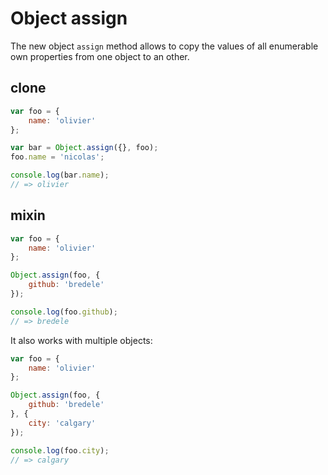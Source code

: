 # Object assign	

The new object `assign` method allows to copy the values of all enumerable own properties from one object to an other.


## clone

```js
var foo = {
	name: 'olivier'
};

var bar = Object.assign({}, foo);
foo.name = 'nicolas';

console.log(bar.name);
// => olivier
```

## mixin

```js
var foo = {
	name: 'olivier'
};

Object.assign(foo, {
	github: 'bredele'
});

console.log(foo.github);
// => bredele
```

It also works with multiple objects:


```js
var foo = {
	name: 'olivier'
};

Object.assign(foo, {
	github: 'bredele'
}, {
	city: 'calgary'
});

console.log(foo.city);
// => calgary
```